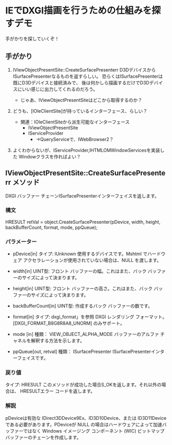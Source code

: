 IEでDXGI描画を行うための仕組みを探すデモ
========================================
手がかりを探していくぞ！


## 手がかり
 1. IViewObjectPresentSite::CreateSurfacePresenterr
    D3DデバイスからISurfacePresenterなるものを返すらしい。
    恐らくはISurfacePresenterは既にD3Dデバイスと接続済みで、
    後は何かしら描画するだけでD3Dデバイスにいい感じに出力してくれるのだろう。
      * じゃあ、IViewObjectPresentSiteはどこから取得するのか？

 2. どうも、[IOleClientSite]が持っているインターフェース、らしい？
      * 関連：IOleClientSiteから派生可能なインターフェース
        * IViewObjectPresentSite
        * IServiceProvider
          * ->QueryServiceで、IWebBrowser2？

 3. よくわからないが、IServiceProvider,IHTMLOMWindowServicesを実装した
    Windowクラスを作ればよい？



IViewObjectPresentSite::CreateSurfacePresenterr メソッド
--------------------------------------------------------
DXGI バッファー チェーンISurfacePresenterインターフェイスを返します。
 
### 構文
HRESULT retVal = object.CreateSurfacePresenter(pDevice, width, height, backBufferCount, format, mode, ppQueue);

### パラメーター
  * pDevice[in]
    タイプ: IUnknown
    使用するデバイスです。Mshtml でハードウェア アクセラレーションが使用されていない場合は、NULL を渡します。

  * width[in]
    UINT型:
    フロント バッファーの幅。これはまた、バック バッファーのサイズによって決まります。

  * height[in]
    UINT型:
    フロント バッファーの高さ。これはまた、バック バッファーのサイズによって決まります。

  * backBufferCount[in]
    UINT型:
    作成するバック バッファーの数です。

  * format[in]
    タイプ: dxgi_format」を参照
    DXGI レンダリング フォーマット。[DXGI_FORMAT_B8G8R8A8_UNORM] のみサポート。

  * mode [in]
    種類： VIEW_OBJECT_ALPHA_MODE
    バッファーのアルファ チャネルを解釈する方法を示します。

  * ppQueue[out, retval]
    種類： ISurfacePresenter
    ISurfacePresenterインターフェイスです。

### 戻り値
タイプ: HRESULT
このメソッドが成功した場合S_OKを返します。それ以外の場合は、 HRESULTエラー コードを返します。

### 解説
pDeviceは有効な IDirect3DDevice9Ex、ID3D10Device、または ID3D11Device である必要があります。PDeviceが NULL の場合はハードウェアによって加速バッファーではなく Windows イメージング コンポーネント (WIC) ビットマップ バッファーのチェーンを作成します。
